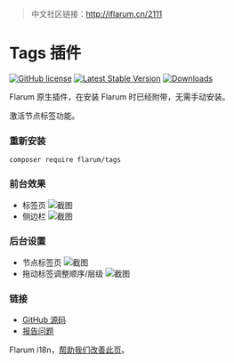 > 中文社区链接：http://iflarum.cn/2111

# Tags 插件

[![GitHub license](https://img.shields.io/github/license/flarum/tags?color=blue)](https://github.com/flarum/tags/blob/master/LICENSE) [![Latest Stable Version](https://img.shields.io/packagist/v/flarum/tags.svg)](https://packagist.org/packages/flarum/tags) [![Downloads](https://img.shields.io/packagist/dt/flarum/tags.svg)](https://packagist.org/packages/flarum/tags)

Flarum 原生插件，在安装 Flarum 时已经附带，无需手动安装。

激活节点标签功能。

### 重新安装

```
composer require flarum/tags
```

### 前台效果
- 标签页
![截图](https://s1.ax1x.com/2020/08/20/dJU6xS.png)
- 侧边栏
![截图](https://s1.ax1x.com/2020/08/20/dJN41O.png)


### 后台设置

- 节点标签页
![截图](https://s1.ax1x.com/2020/08/20/dJtzwR.png)
- 拖动标签调整顺序/层级
![截图](https://s1.ax1x.com/2020/08/20/dJNdhV.gif)

### 链接

- [GitHub 源码](https://github.com/flarum/tags)
- [报告问题](https://github.com/flarum/tags/issues)

Flarum i18n，[帮助我们改善此页](https://github.com/Flarum-i18n/extension-release-posts-zh-cn/edit/master/flarum-tags.md)。